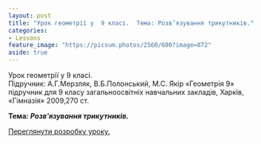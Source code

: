 ```yaml
---
layout: post
title: "Урок геометрії у  9 класі.  Тема: Розв’язування трикутників."
categories:
- Lessons
feature_image: "https://picsum.photos/2560/600?image=872"
aside: true
---
```

Урок геометрії у  9 класі.  
Підручник: А.Г.Мерзляк, В.Б.Полонський, М.С. Якір «Геометрія 9» підручник для 9 класу загальноосвітніх навчальних закладів, Харків, «Гімназія» 2009,270 ст.

**Тема: _Розв’язування трикутників._**

<a href="https://docs.google.com/document/d/1nTxySCwfYtbh1ZGvPI7zEi1YJjsZOYLb6edYzEQuYig/edit?usp=sharing" target="_blank">Переглянути розробку уроку.</a>